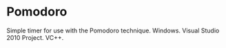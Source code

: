 Pomodoro
========

Simple timer for use with the Pomodoro technique.
Windows.
Visual Studio 2010 Project.
VC++.

